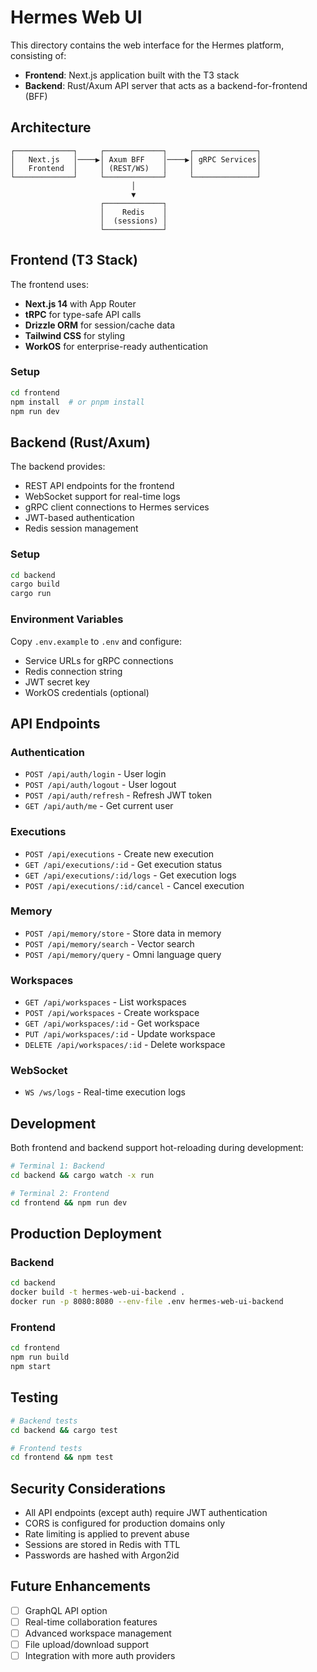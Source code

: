 # Hermes Web UI

This directory contains the web interface for the Hermes platform, consisting of:
- **Frontend**: Next.js application built with the T3 stack
- **Backend**: Rust/Axum API server that acts as a backend-for-frontend (BFF)

## Architecture

```
┌─────────────┐     ┌─────────────┐     ┌──────────────┐
│   Next.js   │────▶│ Axum BFF    │────▶│ gRPC Services│
│   Frontend  │     │ (REST/WS)   │     │              │
└─────────────┘     └─────────────┘     └──────────────┘
                           │
                           ▼
                    ┌─────────────┐
                    │    Redis    │
                    │  (sessions) │
                    └─────────────┘
```

## Frontend (T3 Stack)

The frontend uses:
- **Next.js 14** with App Router
- **tRPC** for type-safe API calls
- **Drizzle ORM** for session/cache data
- **Tailwind CSS** for styling
- **WorkOS** for enterprise-ready authentication

### Setup

```bash
cd frontend
npm install  # or pnpm install
npm run dev
```

## Backend (Rust/Axum)

The backend provides:
- REST API endpoints for the frontend
- WebSocket support for real-time logs
- gRPC client connections to Hermes services
- JWT-based authentication
- Redis session management

### Setup

```bash
cd backend
cargo build
cargo run
```

### Environment Variables

Copy `.env.example` to `.env` and configure:
- Service URLs for gRPC connections
- Redis connection string
- JWT secret key
- WorkOS credentials (optional)

## API Endpoints

### Authentication
- `POST /api/auth/login` - User login
- `POST /api/auth/logout` - User logout
- `POST /api/auth/refresh` - Refresh JWT token
- `GET /api/auth/me` - Get current user

### Executions
- `POST /api/executions` - Create new execution
- `GET /api/executions/:id` - Get execution status
- `GET /api/executions/:id/logs` - Get execution logs
- `POST /api/executions/:id/cancel` - Cancel execution

### Memory
- `POST /api/memory/store` - Store data in memory
- `POST /api/memory/search` - Vector search
- `POST /api/memory/query` - Omni language query

### Workspaces
- `GET /api/workspaces` - List workspaces
- `POST /api/workspaces` - Create workspace
- `GET /api/workspaces/:id` - Get workspace
- `PUT /api/workspaces/:id` - Update workspace
- `DELETE /api/workspaces/:id` - Delete workspace

### WebSocket
- `WS /ws/logs` - Real-time execution logs

## Development

Both frontend and backend support hot-reloading during development:

```bash
# Terminal 1: Backend
cd backend && cargo watch -x run

# Terminal 2: Frontend
cd frontend && npm run dev
```

## Production Deployment

### Backend
```bash
cd backend
docker build -t hermes-web-ui-backend .
docker run -p 8080:8080 --env-file .env hermes-web-ui-backend
```

### Frontend
```bash
cd frontend
npm run build
npm start
```

## Testing

```bash
# Backend tests
cd backend && cargo test

# Frontend tests
cd frontend && npm test
```

## Security Considerations

- All API endpoints (except auth) require JWT authentication
- CORS is configured for production domains only
- Rate limiting is applied to prevent abuse
- Sessions are stored in Redis with TTL
- Passwords are hashed with Argon2id

## Future Enhancements

- [ ] GraphQL API option
- [ ] Real-time collaboration features
- [ ] Advanced workspace management
- [ ] File upload/download support
- [ ] Integration with more auth providers
